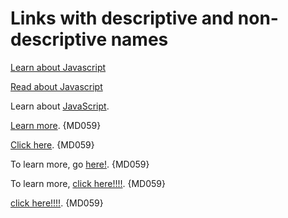 # Links with descriptive and non-descriptive names

[Learn about Javascript](https://example.com/javascript/about)

[Read about Javascript](https://example.com/javascript/about)

Learn about [JavaScript](https://example.com/javascript/about).

[Learn more](https://example.com/javascript/about). {MD059}

[Click here](https://example.com/javascript/about). {MD059}

To learn more, go [here!](https://example.com/javascript/about). {MD059}

To learn more, [click here!!!!](https://example.com/javascript/about). {MD059}

[click here!!!!](https://example.com/javascript/about). {MD059}
